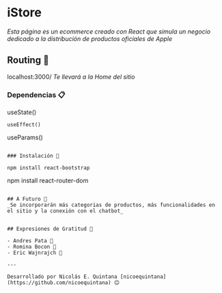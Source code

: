 # iStore

_Esta página es un ecommerce creado con React que simula un negocio dedicado a la distribución de productos oficiales de Apple_

## Routing 🚀

localhost:3000/
_Te llevará a la Home del sitio_

### Dependencias 📋

useState()

```
useEffect()
```

useParams()

```

### Instalación 🔧

npm install react-bootstrap

```

npm install react-router-dom

```

## A Futuro 🔮
_Se incorporarán más categorias de productos, más funcionalidades en el sitio y la conexión con el chatbot_


## Expresiones de Gratitud 🎁

- Andres Pata 👏
- Romina Bocon 👏
- Eric Wajnrajch 👏

---

Desarrollado por Nicolás E. Quintana [nicoequintana](https://github.com/nicoequintana) 😊
```
